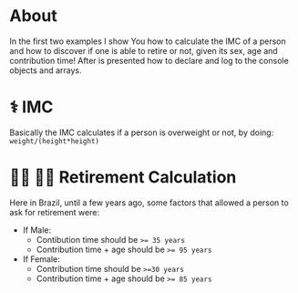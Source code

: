 # About
In the first two examples I show You how to calculate the IMC of a person and how to discover if one is able
to retire or not, given its sex, age and contribution time!
After is presented how to declare and log to the console objects and arrays.

# ⚕️ IMC
Basically the IMC calculates if a person is overweight or not, by doing:
`weight/(height*height)`

# 👵🏾 👴🏿 Retirement Calculation
Here in Brazil, until a few years ago, some factors that allowed a person to ask for retirement were:
- If Male:
  * Contibution time should be `>= 35 years`
  * Contribution time + age should be `>= 95 years`
- If Female:
  * Contribution time should be `>=30 years`
  * Contribution time + age should be `>= 85 years`